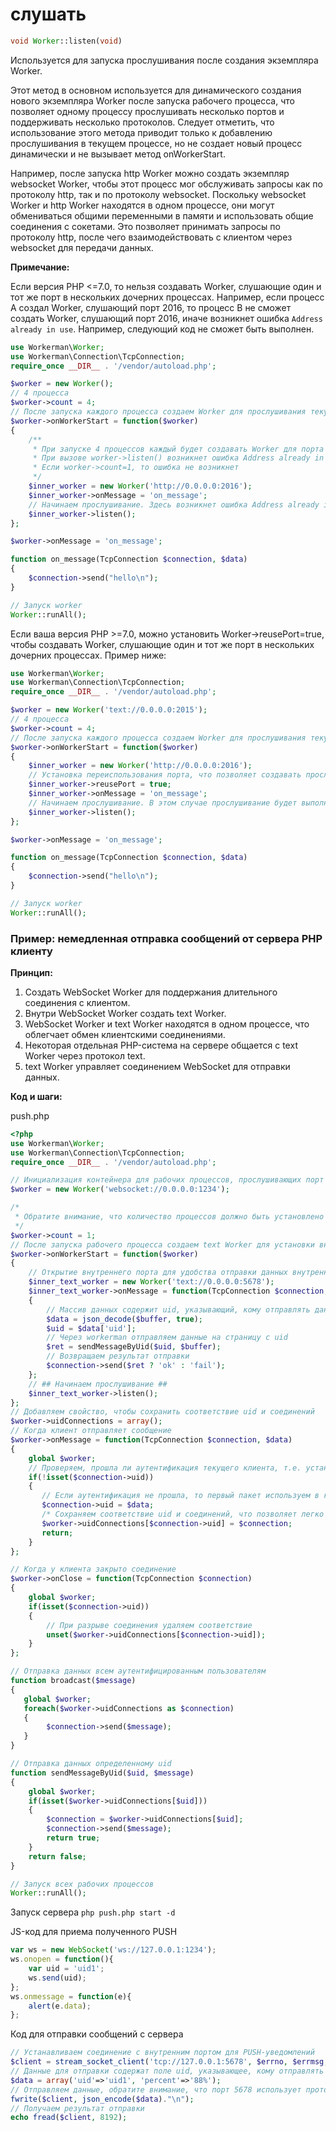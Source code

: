 # слушать

```php
void Worker::listen(void)
```
Используется для запуска прослушивания после создания экземпляра Worker.

Этот метод в основном используется для динамического создания нового экземпляра Worker после запуска рабочего процесса, что позволяет одному процессу прослушивать несколько портов и поддерживать несколько протоколов. Следует отметить, что использование этого метода приводит только к добавлению прослушивания в текущем процессе, но не создает новый процесс динамически и не вызывает метод onWorkerStart.

Например, после запуска http Worker можно создать экземпляр websocket Worker, чтобы этот процесс мог обслуживать запросы как по протоколу http, так и по протоколу websocket. Поскольку websocket Worker и http Worker находятся в одном процессе, они могут обмениваться общими переменными в памяти и использовать общие соединения с сокетами. Это позволяет принимать запросы по протоколу http, после чего взаимодействовать с клиентом через websocket для передачи данных.

**Примечание:**

Если версия PHP <=7.0, то нельзя создавать Worker, слушающие один и тот же порт в нескольких дочерних процессах. Например, если процесс A создал Worker, слушающий порт 2016, то процесс B не сможет создать Worker, слушающий порт 2016, иначе возникнет ошибка ```Address already in use```. Например, следующий код не сможет быть выполнен.

```php
use Workerman\Worker;
use Workerman\Connection\TcpConnection;
require_once __DIR__ . '/vendor/autoload.php';

$worker = new Worker();
// 4 процесса
$worker->count = 4;
// После запуска каждого процесса создаем Worker для прослушивания текущего порта в этом процессе
$worker->onWorkerStart = function($worker)
{
    /**
     * При запуске 4 процессов каждый будет создавать Worker для порта 2016
     * При вызове worker->listen() возникнет ошибка Address already in use
     * Если worker->count=1, то ошибка не возникнет
     */
    $inner_worker = new Worker('http://0.0.0.0:2016');
    $inner_worker->onMessage = 'on_message';
    // Начинаем прослушивание. Здесь возникнет ошибка Address already in use
    $inner_worker->listen();
};

$worker->onMessage = 'on_message';

function on_message(TcpConnection $connection, $data)
{
    $connection->send("hello\n");
}

// Запуск worker
Worker::runAll();
```

Если ваша версия PHP >=7.0, можно установить Worker->reusePort=true, чтобы создавать Worker, слушающие один и тот же порт в нескольких дочерних процессах. Пример ниже:

```php
use Workerman\Worker;
use Workerman\Connection\TcpConnection;
require_once __DIR__ . '/vendor/autoload.php';

$worker = new Worker('text://0.0.0.0:2015');
// 4 процесса
$worker->count = 4;
// После запуска каждого процесса создаем Worker для прослушивания текущего порта в этом процессе
$worker->onWorkerStart = function($worker)
{
    $inner_worker = new Worker('http://0.0.0.0:2016');
    // Установка переиспользования порта, что позволяет создавать прослушивание одного и того же порта в разных процессах (требуется PHP >=7.0)
    $inner_worker->reusePort = true;
    $inner_worker->onMessage = 'on_message';
    // Начинаем прослушивание. В этом случае прослушивание будет выполнено без ошибок
    $inner_worker->listen();
};

$worker->onMessage = 'on_message';

function on_message(TcpConnection $connection, $data)
{
    $connection->send("hello\n");
}

// Запуск worker
Worker::runAll();
```


### Пример: немедленная отправка сообщений от сервера PHP клиенту

**Принцип:**

1. Создать WebSocket Worker для поддержания длительного соединения с клиентом.
2. Внутри WebSocket Worker создать text Worker.
3. WebSocket Worker и text Worker находятся в одном процессе, что облегчает обмен клиентскими соединениями.
4. Некоторая отдельная PHP-система на сервере общается с text Worker через протокол text.
5. text Worker управляет соединением WebSocket для отправки данных.

**Код и шаги:**

push.php

```php
<?php
use Workerman\Worker;
use Workerman\Connection\TcpConnection;
require_once __DIR__ . '/vendor/autoload.php';

// Инициализация контейнера для рабочих процессов, прослушивающих порт 1234
$worker = new Worker('websocket://0.0.0.0:1234');

/*
 * Обратите внимание, что количество процессов должно быть установлено равным 1
 */
$worker->count = 1;
// После запуска рабочего процесса создаем text Worker для установки внутреннего порта общения
$worker->onWorkerStart = function($worker)
{
    // Открытие внутреннего порта для удобства отправки данных внутренними системами, формат протокола Text: текст+символ конца строки
    $inner_text_worker = new Worker('text://0.0.0.0:5678');
    $inner_text_worker->onMessage = function(TcpConnection $connection, $buffer)
    {
        // Массив данных содержит uid, указывающий, кому отправлять данные
        $data = json_decode($buffer, true);
        $uid = $data['uid'];
        // Через workerman отправляем данные на страницу с uid
        $ret = sendMessageByUid($uid, $buffer);
        // Возвращаем результат отправки
        $connection->send($ret ? 'ok' : 'fail');
    };
    // ## Начинаем прослушивание ##
    $inner_text_worker->listen();
};
// Добавляем свойство, чтобы сохранить соответствие uid и соединений
$worker->uidConnections = array();
// Когда клиент отправляет сообщение
$worker->onMessage = function(TcpConnection $connection, $data)
{
    global $worker;
    // Проверяем, прошла ли аутентификация текущего клиента, т.е. установлен ли uid
    if(!isset($connection->uid))
    {
       // Если аутентификация не прошла, то первый пакет используем в качестве uid (для демонстрации, без проведения реальной аутентификации)
       $connection->uid = $data;
       /* Сохраняем соответствие uid и соединений, что позволяет легко найти соединение по uid и отправлять сообщения каждому отдельному uid */
       $worker->uidConnections[$connection->uid] = $connection;
       return;
    }
};

// Когда у клиента закрыто соединение
$worker->onClose = function(TcpConnection $connection)
{
    global $worker;
    if(isset($connection->uid))
    {
        // При разрыве соединения удаляем соответствие
        unset($worker->uidConnections[$connection->uid]);
    }
};

// Отправка данных всем аутентифицированным пользователям
function broadcast($message)
{
   global $worker;
   foreach($worker->uidConnections as $connection)
   {
        $connection->send($message);
   }
}

// Отправка данных определенному uid
function sendMessageByUid($uid, $message)
{
    global $worker;
    if(isset($worker->uidConnections[$uid]))
    {
        $connection = $worker->uidConnections[$uid];
        $connection->send($message);
        return true;
    }
    return false;
}

// Запуск всех рабочих процессов
Worker::runAll();
```

Запуск сервера
 ```php push.php start -d```

JS-код для приема полученного PUSH
```javascript
var ws = new WebSocket('ws://127.0.0.1:1234');
ws.onopen = function(){
    var uid = 'uid1';
    ws.send(uid);
};
ws.onmessage = function(e){
    alert(e.data);
};
```

Код для отправки сообщений с сервера
```php
// Устанавливаем соединение с внутренним портом для PUSH-уведомлений
$client = stream_socket_client('tcp://127.0.0.1:5678', $errno, $errmsg, 1);
// Данные для отправки содержат поле uid, указывающее, кому отправлять
$data = array('uid'=>'uid1', 'percent'=>'88%');
// Отправляем данные, обратите внимание, что порт 5678 использует протокол Text, который требует символ конца строки в конце данных
fwrite($client, json_encode($data)."\n");
// Получаем результат отправки
echo fread($client, 8192);
```

